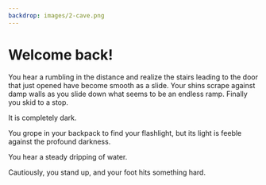 ```yaml
---
backdrop: images/2-cave.png
---
```


# Welcome back!

You hear a rumbling in the distance and realize the stairs leading to the door that just opened have become smooth as a slide. Your shins scrape against damp walls as you slide down what seems to be an endless ramp. Finally you skid to a stop.

It is completely dark.

You grope in your backpack to find your flashlight, but its light is feeble against the profound darkness.

You hear a steady dripping of water.

Cautiously, you stand up, and your foot hits something hard.

<Item id="12" />

<Page url="2" instructions="Look closer" condition="12" action="Suddenly, the stone begins to glow a strange blue color" />



